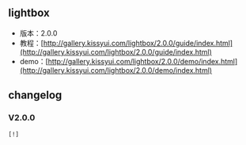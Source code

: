 ## lightbox

* 版本：2.0.0
* 教程：[http://gallery.kissyui.com/lightbox/2.0.0/guide/index.html](http://gallery.kissyui.com/lightbox/2.0.0/guide/index.html)
* demo：[http://gallery.kissyui.com/lightbox/2.0.0/demo/index.html](http://gallery.kissyui.com/lightbox/2.0.0/demo/index.html)

## changelog

### V2.0.0

    [!]


